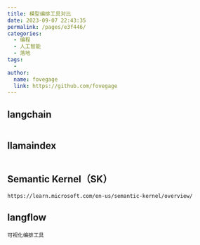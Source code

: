 ```yaml
---
title: 模型编排工具对比
date: 2023-09-07 22:43:35
permalink: /pages/e3f446/
categories:
  - 编程
  - 人工智能
  - 落地
tags:
  - 
author: 
  name: fovegage
  link: https://github.com/fovegage
---
```

## langchain

```

```

## llamaindex

```

```

## Semantic Kernel（SK）

```
https://learn.microsoft.com/en-us/semantic-kernel/overview/
```

## langflow

```
可视化编排工具
```